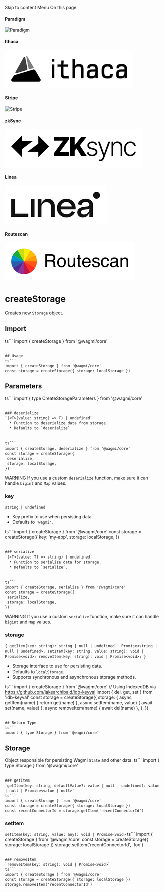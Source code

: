Skip to content 
Menu
On this page
#### Paradigm
![Paradigm](https://raw.githubusercontent.com/wevm/.github/main/content/sponsors/paradigm-light.svg)
#### Ithaca
![Ithaca](https://raw.githubusercontent.com/wevm/.github/main/content/sponsors/ithaca-light.svg)
#### Stripe
![Stripe](https://raw.githubusercontent.com/wevm/.github/main/content/sponsors/stripe-light.svg)
#### zkSync
![zkSync](https://raw.githubusercontent.com/wevm/.github/main/content/sponsors/zksync-light.svg)
#### Linea
![Linea](https://raw.githubusercontent.com/wevm/.github/main/content/sponsors/linea-light.svg)
#### Routescan
![Routescan](https://raw.githubusercontent.com/wevm/.github/main/content/sponsors/routescan-light.svg)
# createStorage ​
Creates new `Storage` object.
## Import ​
ts```
import { createStorage } from '@wagmi/core'
```

## Usage ​
ts```
import { createStorage } from '@wagmi/core'
const storage = createStorage({ storage: localStorage })
```

## Parameters ​
ts```
import { type CreateStorageParameters } from '@wagmi/core'
```

### deserialize ​
`(<T>(value: string) => T) | undefined`
  * Function to deserialize data from storage.
  * Defaults to `deserialize`.


ts```
import { createStorage, deserialize } from '@wagmi/core'
const storage = createStorage({
 deserialize, 
 storage: localStorage,
})
```

WARNING
If you use a custom `deserialize` function, make sure it can handle `bigint` and `Map` values.
### key ​
`string | undefined`
  * Key prefix to use when persisting data.
  * Defaults to `'wagmi'`.


ts```
import { createStorage } from '@wagmi/core'
const storage = createStorage({
 key: 'my-app', 
 storage: localStorage,
})
```

### serialize ​
`(<T>(value: T) => string) | undefined`
  * Function to serialize data for storage.
  * Defaults to `serialize`.


ts```
import { createStorage, serialize } from '@wagmi/core'
const storage = createStorage({
 serialize, 
 storage: localStorage,
})
```

WARNING
If you use a custom `serialize` function, make sure it can handle `bigint` and `Map` values.
### storage ​
`{ getItem(key: string): string | null | undefined | Promise<string | null | undefined>; setItem(key: string, value: string): void | Promise<void>; removeItem(key: string): void | Promise<void>; }`
  * Storage interface to use for persisting data.
  * Defaults to `localStorage`.
  * Supports synchronous and asynchronous storage methods.


ts```
import { createStorage } from '@wagmi/core'
// Using IndexedDB via https://github.com/jakearchibald/idb-keyval
import { del, get, set } from 'idb-keyval'
const storage = createStorage({
 storage: { 
  async getItem(name) { 
   return get(name)
  }, 
  async setItem(name, value) { 
   await set(name, value) 
  }, 
  async removeItem(name) { 
   await del(name) 
  }, 
 }, 
})
```

## Return Type ​
ts```
import { type Storage } from '@wagmi/core'
```

## Storage ​
Object responsible for persisting Wagmi `State` and other data.
ts```
import { type Storage } from '@wagmi/core'
```

### getItem ​
`getItem(key: string, defaultValue?: value | null | undefined): value | null | Promise<value | null>`
ts```
import { createStorage } from '@wagmi/core'
const storage = createStorage({ storage: localStorage })
const recentConnectorId = storage.getItem('recentConnectorId')
```

### setItem ​
`setItem(key: string, value: any): void | Promise<void>`
ts```
import { createStorage } from '@wagmi/core'
const storage = createStorage({ storage: localStorage })
storage.setItem('recentConnectorId', 'foo')
```

### removeItem ​
`removeItem(key: string): void | Promise<void>`
ts```
import { createStorage } from '@wagmi/core'
const storage = createStorage({ storage: localStorage })
storage.removeItem('recentConnectorId')
```

